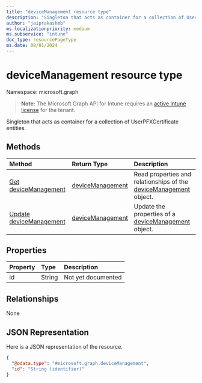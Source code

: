 ```yaml
---
title: "deviceManagement resource type"
description: "Singleton that acts as container for a collection of UserPFXCertificate entities."
author: "jaiprakashmb"
ms.localizationpriority: medium
ms.subservice: "intune"
doc_type: resourcePageType
ms.date: 08/01/2024
---
```


# deviceManagement resource type

Namespace: microsoft.graph

> **Note:** The Microsoft Graph API for Intune requires an [active Intune license](https://go.microsoft.com/fwlink/?linkid=839381) for the tenant.

Singleton that acts as container for a collection of UserPFXCertificate entities.

## Methods
|Method|Return Type|Description|
|:---|:---|:---|
|[Get deviceManagement](../api/intune-raimportcerts-devicemanagement-get.md)|[deviceManagement](../resources/intune-raimportcerts-devicemanagement.md)|Read properties and relationships of the [deviceManagement](../resources/intune-raimportcerts-devicemanagement.md) object.|
|[Update deviceManagement](../api/intune-raimportcerts-devicemanagement-update.md)|[deviceManagement](../resources/intune-raimportcerts-devicemanagement.md)|Update the properties of a [deviceManagement](../resources/intune-raimportcerts-devicemanagement.md) object.|

## Properties
|Property|Type|Description|
|:---|:---|:---|
|id|String|Not yet documented|

## Relationships
None

## JSON Representation
Here is a JSON representation of the resource.
<!-- {
  "blockType": "resource",
  "keyProperty": "id",
  "@odata.type": "microsoft.graph.deviceManagement"
}
-->
``` json
{
  "@odata.type": "#microsoft.graph.deviceManagement",
  "id": "String (identifier)"
}
```
